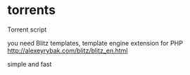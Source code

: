 # torrents
Torrent script 


you need  Blitz templates, template engine extension for PHP   http://alexeyrybak.com/blitz/blitz_en.html

simple and fast 
